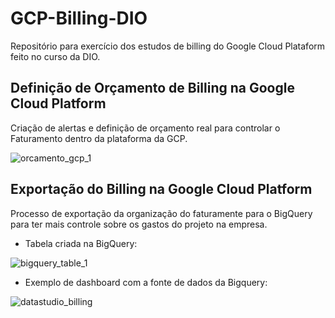 # GCP-Billing-DIO
Repositório para exercício dos estudos de billing do Google Cloud Plataform feito no curso da DIO.

## Definição de Orçamento de Billing na Google Cloud Platform
 Criação de alertas e definição de orçamento real para controlar o Faturamento dentro da plataforma da GCP.

![orcamento_gcp_1](https://user-images.githubusercontent.com/105304356/220644807-3900cc73-2004-4af5-99cc-b982df2eaaa3.png)

## Exportação do Billing na Google Cloud Platform
Processo de exportação da organização do faturamente para o BigQuery para ter mais controle sobre os gastos do projeto na empresa.
- Tabela criada na BigQuery:

![bigquery_table_1](https://user-images.githubusercontent.com/105304356/220712691-6824e8ba-a47b-4a01-bf6a-9d5e1421c3b3.png)



- Exemplo de dashboard com a fonte de dados da Bigquery:

![datastudio_billing](https://user-images.githubusercontent.com/105304356/220712157-23e507d3-04a2-47d1-bcdc-f5a01fc8f489.png)


